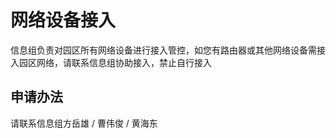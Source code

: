 # 网络设备接入

信息组负责对园区所有网络设备进行接入管控，如您有路由器或其他网络设备需接入园区网络，请联系信息组协助接入，禁止自行接入

## 申请办法

请联系信息组方岳雄 / 曹伟俊 / 黄海东